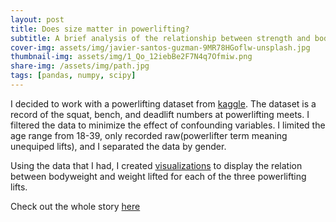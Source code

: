 ```yaml
---
layout: post
title: Does size matter in powerlifting?
subtitle: A brief analysis of the relationship between strength and bodyweight
cover-img: assets/img/javier-santos-guzman-9MR78HGoflw-unsplash.jpg
thumbnail-img: assets/img/1_Qo_12iebBe2F7N4q7Ofmiw.png
share-img: /assets/img/path.jpg
tags: [pandas, numpy, scipy]
---
```


I decided to work with a powerlifting dataset from [kaggle](https://www.kaggle.com/open-powerlifting/powerlifting-database). The dataset is a record of the squat, bench, and
deadlift numbers at powerlifting meets. I filtered the data to minimize the effect of confounding variables. I limited the age range from 18-39, only recorded raw(powerlifter 
term meaning unequiped lifts), and I separated the data by gender.

Using the data that I had, I created [visualizations](https://colab.research.google.com/drive/1CPaoHMfITOnwxALYjKofmN5K3Z0iYX8O?usp=sharing) to display the relation between bodyweight and weight lifted for each of the three powerlifting lifts.

Check out the whole story [here](https://medium.com/@jamessopkin_70258/does-size-matter-in-powerlifting-edfd5c48ec27)
